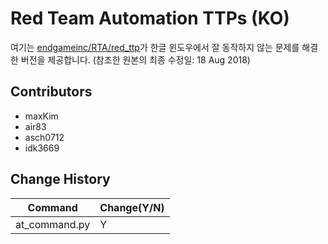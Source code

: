 # Red Team Automation TTPs (KO)
여기는 [endgameinc/RTA/red_ttp](https://github.com/endgameinc/RTA/tree/master/red_ttp)가 한글 윈도우에서 잘 동작하지 않는 문제를 해결한 버전을 제공합니다. (참조한 원본의 최종 수정일: 18 Aug 2018)

## Contributors
* maxKim
* air83
* asch0712
* idk3669

## Change History
|Command | Change(Y/N)|
|--------|------------|
|at_command.py | Y|
